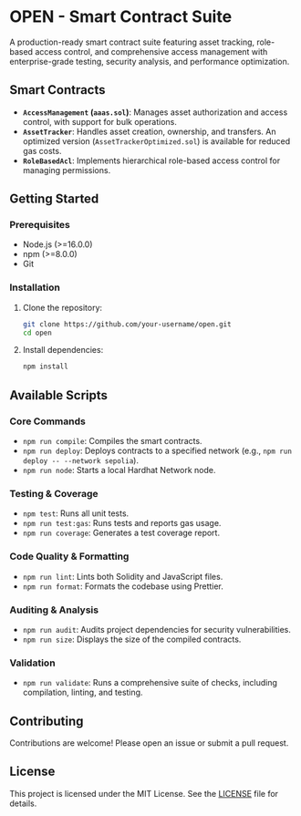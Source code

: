# OPEN - Smart Contract Suite

A production-ready smart contract suite featuring asset tracking, role-based access control, and comprehensive access management with enterprise-grade testing, security analysis, and performance optimization.

## Smart Contracts

- **`AccessManagement` (`aaas.sol`)**: Manages asset authorization and access control, with support for bulk operations.
- **`AssetTracker`**: Handles asset creation, ownership, and transfers. An optimized version (`AssetTrackerOptimized.sol`) is available for reduced gas costs.
- **`RoleBasedAcl`**: Implements hierarchical role-based access control for managing permissions.

## Getting Started

### Prerequisites

- Node.js (>=16.0.0)
- npm (>=8.0.0)
- Git

### Installation

1.  Clone the repository:
    ```sh
    git clone https://github.com/your-username/open.git
    cd open
    ```
2.  Install dependencies:
    ```sh
    npm install
    ```

## Available Scripts

### Core Commands

- `npm run compile`: Compiles the smart contracts.
- `npm run deploy`: Deploys contracts to a specified network (e.g., `npm run deploy -- --network sepolia`).
- `npm run node`: Starts a local Hardhat Network node.

### Testing & Coverage

- `npm test`: Runs all unit tests.
- `npm run test:gas`: Runs tests and reports gas usage.
- `npm run coverage`: Generates a test coverage report.

### Code Quality & Formatting

- `npm run lint`: Lints both Solidity and JavaScript files.
- `npm run format`: Formats the codebase using Prettier.

### Auditing & Analysis

- `npm run audit`: Audits project dependencies for security vulnerabilities.
- `npm run size`: Displays the size of the compiled contracts.

### Validation

- `npm run validate`: Runs a comprehensive suite of checks, including compilation, linting, and testing.

## Contributing

Contributions are welcome! Please open an issue or submit a pull request.

## License

This project is licensed under the MIT License. See the [LICENSE](LICENSE) file for details.
